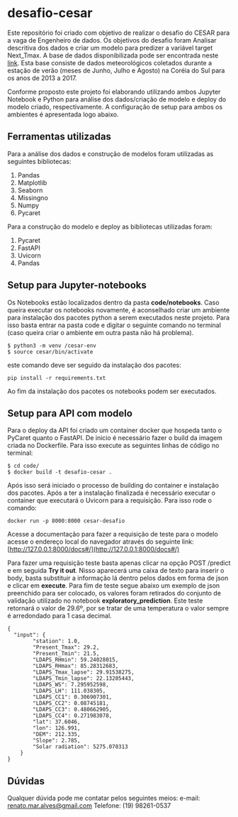 # desafio-cesar

Este repositório foi criado com objetivo de realizar o desafio do CESAR para a vaga de Engenheiro de dados. Os objetivos do desafio foram Analisar descritiva dos dados e criar um modelo para predizer a variável target Next_Tmax. A base de dados disponibilizada pode ser encontrada neste [link](https://archive.ics.uci.edu/ml/datasets/Bias+correction+of+numerical+prediction+model+temperature+forecast#). Esta base consiste de dados meteorológicos coletados durante a estação de verão (meses de Junho, Julho e Agosto) na Coréia do Sul para os anos de 2013 a 2017.

Conforme proposto este projeto foi elaborando utilizando ambos Jupyter Notebook e Python para análise dos dados/criação de modelo e deploy do modelo criado, respectivamente. A configuração de setup para ambos os ambientes é apresentada logo abaixo.

## Ferramentas utilizadas

Para a análise dos dados e construção de modelos foram utilizadas as seguintes bibliotecas:
1. Pandas
2. Matplotlib
3. Seaborn
4. Missingno
5. Numpy
6. Pycaret

Para a construção do modelo e deploy as bibliotecas utilizadas foram:
1. Pycaret
2. FastAPI
3. Uvicorn
4. Pandas
## Setup para Jupyter-notebooks

Os Notebooks estão localizados dentro da pasta **code/notebooks**. Caso queira executar os notebooks novamente, é aconselhado criar um ambiente para instalação dos pacotes python a serem executados neste projeto. Para isso basta entrar na pasta code e digitar o seguinte comando no terminal (caso queira criar o ambiente em outra pasta não há problema).
```
$ python3 -m venv /cesar-env
$ source cesar/bin/activate
```

este comando deve ser seguido da instalação dos pacotes:
```
pip install -r requirements.txt
```

Ao fim da instalação dos pacotes os notebooks podem ser executados.

## Setup para API com modelo

Para o deploy da API foi criado um container docker que hospeda tanto o PyCaret quanto o FastAPI. De inicio é necessário fazer o build da imagem criada no Dockerfile. Para isso execute as seguintes linhas de código no terminal:
```
$ cd code/
$ docker build -t desafio-cesar .
```

Após isso será iniciado o processo de building do container e instalação dos pacotes. Após a ter a instalação finalizada é necessário executar o container que executará o Uvicorn para a requisição. Para isso rode o comando:
```
docker run -p 8000:8000 cesar-desafio
```

Acesse a documentação para fazer a requisição de teste para o modelo acesse o endereço local do navegador através do seguinte link:
[http://127.0.0.1:8000/docs#/](http://127.0.0.1:8000/docs#/)

Para fazer uma requisição teste basta apenas clicar na opção POST /predict e em seguida **Try it out**. Nisso aparecerá uma caixa de texto para inserir o body, basta substituir a informação lá dentro pelos dados em forma de json e clicar em **execute**. Para fim de teste segue abaixo um exemplo de json preenchido para ser colocado, os valores foram retirados do conjunto de validação utilizado no notebook **exploratory_prediction**. Este teste retornará o valor de 29.6º, por se tratar de uma temperatura o valor sempre é arredondado para 1 casa decimal. 
```
{
  "input": {
        "station": 1.0,
        "Present_Tmax": 29.2,
        "Present_Tmin": 21.5,
        "LDAPS_RHmin": 59.24028015,
        "LDAPS_RHmax": 85.28312683,
        "LDAPS_Tmax_lapse": 29.91538275,
        "LDAPS_Tmin_lapse": 22.13205443,
        "LDAPS_WS": 7.295952598,
        "LDAPS_LH": 111.038305,
        "LDAPS_CC1": 0.306907301,
        "LDAPS_CC2": 0.08745181,
        "LDAPS_CC3": 0.480662905,
        "LDAPS_CC4": 0.271983078,
        "lat": 37.6046,
        "lon": 126.991,
        "DEM": 212.335,
        "Slope": 2.785,
        "Solar radiation": 5275.070313
    }
}
```

## Dúvidas

Qualquer dúvida pode me contatar pelos seguintes meios: 
e-mail: renato.mar.alves@gmail.com
Telefone: (19) 98261-0537

